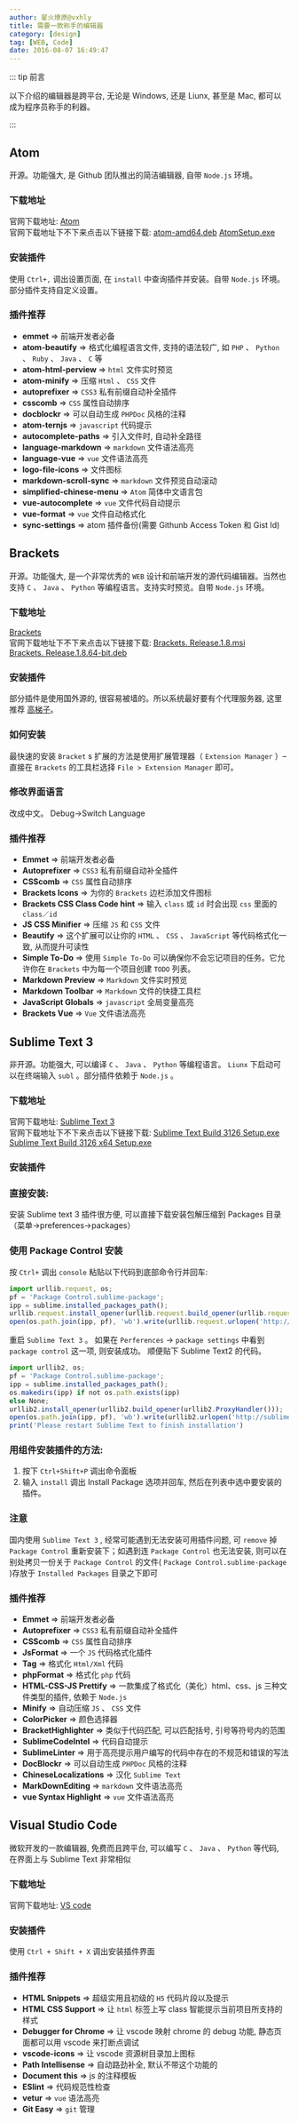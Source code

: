 ```yaml
---
author: 星火燎原@vxhly
title: 需要一款称手的编辑器
category: [design]
tag: [WEB, Code]
date: 2016-08-07 16:49:47
---
```


::: tip 前言

以下介绍的编辑器是跨平台, 无论是 Windows, 还是 Liunx, 甚至是 Mac, 都可以成为程序员称手的利器。

:::

<!-- more -->

## Atom

开源。功能强大, 是 Github 团队推出的简洁编辑器, 自带 `Node.js` 环境。

### 下载地址

官网下载地址: [Atom](http://github.com/atom/atom/releases)<br> 官网下载地址下不下来点击以下链接下载: [atom-amd64.deb](http://oss-blog.test.upcdn.net/atom-amd64.deb?attname=) [AtomSetup.exe](http://oss-blog.test.upcdn.net/AtomSetup.exe?attname=)

### 安装插件

使用 `Ctrl+,` 调出设置页面, 在 `install` 中查询插件并安装。自带 `Node.js` 环境。部分插件支持自定义设置。

### 插件推荐

- **emmet** => 前端开发者必备
- **atom-beautify** => 格式化编程语言文件, 支持的语法较广, 如 `PHP` 、 `Python` 、 `Ruby` 、 `Java` 、 `C` 等
- **atom-html-perview** => `html` 文件实时预览
- **atom-minify** => 压缩 `Html` 、 `CSS` 文件
- **autoprefixer** => `CSS3` 私有前缀自动补全插件
- **csscomb** => `CSS` 属性自动排序
- **docblockr** => 可以自动生成 `PHPDoc` 风格的注释
- **atom-ternjs** => `javascript` 代码提示
- **autocomplete-paths** => 引入文件时, 自动补全路径
- **language-markdown** => `markdown` 文件语法高亮
- **language-vue** => `vue` 文件语法高亮
- **logo-file-icons** => 文件图标
- **markdown-scroll-sync** => `markdown` 文件预览自动滚动
- **simplified-chinese-menu** => `Atom` 简体中文语言包
- **vue-autocomplete** => `vue` 文件代码自动提示
- **vue-format** => `vue` 文件自动格式化
- **sync-settings** => atom 插件备份(需要 Githunb Access Token 和 Gist Id)

## Brackets

开源。功能强大, 是一个非常优秀的 `WEB` 设计和前端开发的源代码编辑器。当然也支持 `C` 、 `Java` 、 `Python` 等编程语言。支持实时预览。自带 `Node.js` 环境。

### 下载地址

[Brackets](http://github.com/adobe/brackets/releases)<br> 官网下载地址下不下来点击以下链接下载: [Brackets. Release.1.8.msi](http://oss-blog.test.upcdn.net/Brackets.Release.1.8.msi?attname=)<br> [Brackets. Release.1.8.64-bit.deb](http://oss-blog.test.upcdn.net/Brackets.Release.1.8.64-bit.deb?attname=)

### 安装插件

部分插件是使用国外源的, 很容易被墙的。所以系统最好要有个代理服务器, 这里推荐 [高梯子](http://www.gaotizi.com/aff.php?aff=133)。

### 如何安装

最快速的安装 `Bracket` s 扩展的方法是使用扩展管理器（ `Extension Manager` ）– 直接在 `Brackets` 的工具栏选择 `File > Extension Manager` 即可。

### 修改界面语言

改成中文。 Debug->Switch Language

### 插件推荐

- **Emmet** => 前端开发者必备
- **Autoprefixer** => `CSS3` 私有前缀自动补全插件
- **CSScomb** => `CSS` 属性自动排序
- **Brackets Icons** => 为你的 `Brackets` 边栏添加文件图标
- **Brackets CSS Class Code hint** => 输入 `class` 或 `id` 时会出现 `css` 里面的 `class／id`
- **JS CSS Minifier** => 压缩 `JS` 和 `CSS` 文件
- **Beautify** => 这个扩展可以让你的 `HTML` 、 `CSS` 、 `JavaScript` 等代码格式化一致, 从而提升可读性
- **Simple To-Do** => 使用 `Simple To-Do` 可以确保你不会忘记项目的任务。它允许你在 `Brackets` 中为每一个项目创建 `TODO` 列表。
- **Markdown Preview** => `Markdown` 文件实时预览
- **Markdown Toolbar** => `Markdown` 文件的快捷工具栏
- **JavaScript Globals** => `javascript` 全局变量高亮
- **Brackets Vue** => `Vue` 文件语法高亮

## Sublime Text 3

非开源。功能强大, 可以编译 `C` 、 `Java` 、 `Python` 等编程语言。 `Liunx` 下启动可以在终端输入 `subl` 。部分插件依赖于 `Node.js` 。

### 下载地址

官网下载地址: [Sublime Text 3](http://www.sublimetext.com/3)<br> 官网下载地址下不下来点击以下链接下载: [Sublime Text Build 3126 Setup.exe](http://oss-blog.test.upcdn.net/Sublime%20Text%20Build%203126%20Setup.exe?attname=)<br> [Sublime Text Build 3126 x64 Setup.exe](http://oss-blog.test.upcdn.net/Sublime%20Text%20Build%203126%20x64%20Setup.exe?attname=)

### 安装插件

### 直接安装:

安装 Sublime text 3 插件很方便, 可以直接下载安装包解压缩到 Packages 目录（菜单->preferences->packages）

### 使用 Package Control 安装

按 `Ctrl+` 调出 `console` 粘贴以下代码到底部命令行并回车:

```js
import urllib.request, os;
pf = 'Package Control.sublime-package';
ipp = sublime.installed_packages_path();
urllib.request.install_opener(urllib.request.build_opener(urllib.request.ProxyHandler()));
open(os.path.join(ipp, pf), 'wb').write(urllib.request.urlopen('http://sublime.wbond.net/' + pf.replace(' ', '%20')).read())
```

重启 `Sublime Text 3` 。 如果在 `Perferences` -> `package settings` 中看到 `package control` 这一项, 则安装成功。 顺便贴下 Sublime Text2 的代码。

```js
import urllib2, os;
pf = 'Package Control.sublime-package';
ipp = sublime.installed_packages_path();
os.makedirs(ipp) if not os.path.exists(ipp)
else None;
urllib2.install_opener(urllib2.build_opener(urllib2.ProxyHandler()));
open(os.path.join(ipp, pf), 'wb').write(urllib2.urlopen('http://sublime.wbond.net/' + pf.replace(' ', '%20')).read());
print('Please restart Sublime Text to finish installation')
```

### 用组件安装插件的方法:

1. 按下 `Ctrl+Shift+P` 调出命令面板
2. 输入 `install` 调出 Install Package 选项并回车, 然后在列表中选中要安装的插件。

### 注意

国内使用 `Sublime Text 3` , 经常可能遇到无法安装可用插件问题, 可 `remove` 掉 `Package Control` 重新安装下；如遇到连 `Package Control` 也无法安装, 则可以在别处拷贝一份关于 `Package Control` 的文件( `Package Control.sublime-package` )存放于 `Installed Packages` 目录之下即可

### 插件推荐

- **Emmet** => 前端开发者必备
- **Autoprefixer** => `CSS3` 私有前缀自动补全插件
- **CSScomb** => `CSS` 属性自动排序
- **JsFormat** => 一个 `JS` 代码格式化插件
- **Tag** => 格式化 `Html/Xml` 代码
- **phpFormat** => 格式化 `php` 代码
- **HTML-CSS-JS Prettify** => 一款集成了格式化（美化）html、css、js 三种文件类型的插件, 依赖于 `Node.js`
- **Minify** => 自动压缩 `JS` 、 `CSS` 文件
- **ColorPicker** => 颜色选择器
- **BracketHighlighter** => 类似于代码匹配, 可以匹配括号, 引号等符号内的范围
- **SublimeCodeIntel** => 代码自动提示
- **SublimeLinter** => 用于高亮提示用户编写的代码中存在的不规范和错误的写法
- **DocBlockr** => 可以自动生成 `PHPDoc` 风格的注释
- **ChineseLocalizations** => 汉化 `Sublime Text`
- **MarkDownEditing** => `markdown` 文件语法高亮
- **vue Syntax Highlight** => `vue` 文件语法高亮

## Visual Studio Code

微软开发的一款编辑器, 免费而且跨平台, 可以编写 `C` 、 `Java` 、 `Python` 等代码, 在界面上与 Sublime Text 非常相似

### 下载地址

官网下载地址: [VS code](http://code.visualstudio.com/Download)

### 安装插件

使用 `Ctrl + Shift + X` 调出安装插件界面

### 插件推荐

- **HTML Snippets** => 超级实用且初级的 `H5` 代码片段以及提示
- **HTML CSS Support** => 让 `html` 标签上写 class 智能提示当前项目所支持的样式
- **Debugger for Chrome** => 让 vscode 映射 chrome 的 debug 功能, 静态页面都可以用 vscode 来打断点调试
- **vscode-icons** => 让 vscode 资源树目录加上图标
- **Path Intellisense** => 自动路劲补全, 默认不带这个功能的
- **Document this** => js 的注释模板
- **ESlint** => 代码规范性检查
- **vetur** => `vue` 语法高亮
- **Git Easy** => `git` 管理
